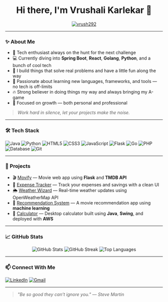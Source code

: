 <h1 align="center">Hi there, I'm Vrushali Karlekar 👋</h1>
<p align="center">
  <a href="https://github.com/vrush292">
    <img src="https://komarev.com/ghpvc/?username=vrush292&label=Profile%20views&color=0e75b6&style=flat" alt="vrush292" />
  </a>
</p>

---

### ✨ About Me

- 🚀 Tech enthusiast always on the hunt for the next challenge
- 💻 Currently diving into **Spring Boot**, **React**, **Golang**, **Python**, and a bunch of cool tech
- 🎯 I build things that solve real problems and have a little fun along the way
- 🔧 Passionate about learning new languages, frameworks, and tools — no tech is off-limits
- 🔥 Strong believer in doing things my way and always bringing my A-game
- 🌱 Focused on growth — both personal and professional

> *Work hard in silence, let your projects make the noise.*

---

### 🛠️ Tech Stack

![Java](https://img.shields.io/badge/-Java-007396?style=flat-square&logo=java)
![Python](https://img.shields.io/badge/-Python-3776AB?style=flat-square&logo=python)
![HTML5](https://img.shields.io/badge/-HTML5-E34F26?style=flat-square&logo=html5&logoColor=white)
![CSS3](https://img.shields.io/badge/-CSS3-1572B6?style=flat-square&logo=css3)
![JavaScript](https://img.shields.io/badge/-JavaScript-F7DF1E?style=flat-square&logo=javascript&logoColor=black)
![Flask](https://img.shields.io/badge/-Flask-000000?style=flat-square&logo=flask)
![Go](https://img.shields.io/badge/-Go-00ADD8?style=flat-square&logo=go)
![PHP](https://img.shields.io/badge/-PHP-777BB4?style=flat-square&logo=php)
![Database](https://img.shields.io/badge/-Database-003B57?style=flat-square&logo=mysql&logoColor=white)
![Git](https://img.shields.io/badge/-Git-F05032?style=flat-square&logo=git)

---

### 🚀 Projects

- 🎬 [Movify](https://github.com/vrush292/movify) — Movie web app using **Flask** and **TMDB API**
- 💸 [Expense Tracker](https://github.com/vrush292/Expense_Tracker) — Track your expenses and savings with a clean UI
- 🌦️ [Weather Wizard](https://github.com/vrush292/weather-wizard) — Real-time weather updates using OpenWeatherMap API
- 🎯 [Recommendation System](https://github.com/vrush292/movie-recommendation-app) — A movie recommendation app using **machine learning**
- 🧮 [Calculator](https://github.com/vrush292/calculator) — Desktop calculator built using **Java**, **Swing**, and deployed with **AWS**

---

### 📈 GitHub Stats

<p align="center">
  <img src="https://github-readme-stats.vercel.app/api?username=vrush292&show_icons=true&theme=radical" alt="GitHub Stats" />
  <img src="https://github-readme-streak-stats.herokuapp.com/?user=vrush292&theme=radical" alt="GitHub Streak" />
  <img src="https://github-readme-stats.vercel.app/api/top-langs/?username=vrush292&layout=compact&theme=radical" alt="Top Languages" />
</p>

---

### 📫 Connect With Me

[![LinkedIn](https://img.shields.io/badge/-LinkedIn-0077B5?style=flat-square&logo=linkedin&logoColor=white)](https://www.linkedin.com/in/vrushali-karlekar-vk4876/)
[![Gmail](https://img.shields.io/badge/-Email-D14836?style=flat-square&logo=gmail&logoColor=white)](mailto:vrushalikarlekar2@gmail.com)

---

> *"Be so good they can’t ignore you." — Steve Martin*
